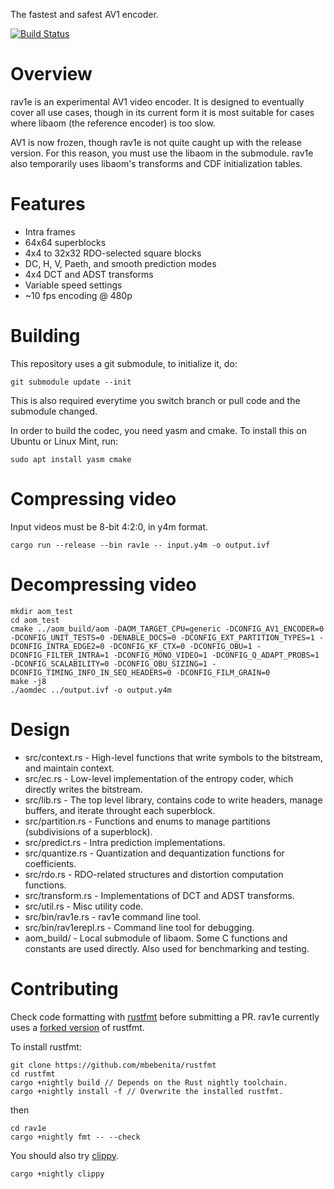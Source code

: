 The fastest and safest AV1 encoder.

[![Build Status](https://travis-ci.org/xiph/rav1e.svg?branch=master)](https://travis-ci.org/xiph/rav1e)

# Overview

rav1e is an experimental AV1 video encoder. It is designed to eventually cover all use cases, though in its current form it is most suitable for cases where libaom (the reference encoder) is too slow.

AV1 is now frozen, though rav1e is not quite caught up with the release version. For this reason, you must use the libaom in the submodule. rav1e also temporarily uses libaom's transforms and CDF initialization tables.

# Features

* Intra frames
* 64x64 superblocks
* 4x4 to 32x32 RDO-selected square blocks
* DC, H, V, Paeth, and smooth prediction modes
* 4x4 DCT and ADST transforms
* Variable speed settings
* ~10 fps encoding @ 480p

# Building

This repository uses a git submodule, to initialize it, do:

```
git submodule update --init
```

This is also required everytime you switch branch or pull code and the submodule changed.

In order to build the codec, you need yasm and cmake. To install this on Ubuntu or Linux Mint, run:

```
sudo apt install yasm cmake
```

# Compressing video

Input videos must be 8-bit 4:2:0, in y4m format.

```
cargo run --release --bin rav1e -- input.y4m -o output.ivf
```
# Decompressing video

```
mkdir aom_test
cd aom_test
cmake ../aom_build/aom -DAOM_TARGET_CPU=generic -DCONFIG_AV1_ENCODER=0 -DCONFIG_UNIT_TESTS=0 -DENABLE_DOCS=0 -DCONFIG_EXT_PARTITION_TYPES=1 -DCONFIG_INTRA_EDGE2=0 -DCONFIG_KF_CTX=0 -DCONFIG_OBU=1 -DCONFIG_FILTER_INTRA=1 -DCONFIG_MONO_VIDEO=1 -DCONFIG_Q_ADAPT_PROBS=1 -DCONFIG_SCALABILITY=0 -DCONFIG_OBU_SIZING=1 -DCONFIG_TIMING_INFO_IN_SEQ_HEADERS=0 -DCONFIG_FILM_GRAIN=0
make -j8
./aomdec ../output.ivf -o output.y4m
```

# Design

* src/context.rs - High-level functions that write symbols to the bitstream, and maintain context.
* src/ec.rs - Low-level implementation of the entropy coder, which directly writes the bitstream.
* src/lib.rs - The top level library, contains code to write headers, manage buffers, and iterate throught each superblock.
* src/partition.rs - Functions and enums to manage partitions (subdivisions of a superblock).
* src/predict.rs - Intra prediction implementations.
* src/quantize.rs - Quantization and dequantization functions for coefficients.
* src/rdo.rs - RDO-related structures and distortion computation functions.
* src/transform.rs - Implementations of DCT and ADST transforms.
* src/util.rs - Misc utility code.
* src/bin/rav1e.rs - rav1e command line tool.
* src/bin/rav1erepl.rs - Command line tool for debugging.
* aom_build/ - Local submodule of libaom. Some C functions and constants are used directly. Also used for benchmarking and testing.

# Contributing

Check code formatting with [rustfmt](https://github.com/rust-lang-nursery/rustfmt) before submitting a PR.
rav1e currently uses a [forked version](https://github.com/mbebenita/rustfmt) of rustfmt.

To install rustfmt:

```
git clone https://github.com/mbebenita/rustfmt
cd rustfmt
cargo +nightly build // Depends on the Rust nightly toolchain. 
cargo +nightly install -f // Overwrite the installed rustfmt.
```

then

```
cd rav1e
cargo +nightly fmt -- --check
```

You should also try [clippy](https://github.com/rust-lang-nursery/rust-clippy).
```
cargo +nightly clippy
```
